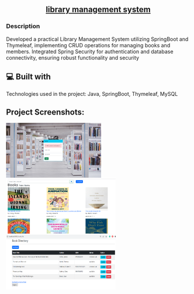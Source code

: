 <h2 align="center"><u>library management system</u></h2>

###  Description
Developed a practical Library Management System utilizing SpringBoot and Thymeleaf, implementing CRUD operations for managing books and members. Integrated Spring Security for authentication and database connectivity, ensuring robust functionality and security
<h2>💻 Built with</h2>
Technologies used in the project:  Java, SpringBoot, Thymeleaf, MySQL
<h2>Project Screenshots:</h2>

<img src="https://github.com/xingr121/portfolio/blob/main/projectScreenshot/librarylogin.png" alt="screenshots" width="260" height="150">  <img src="https://github.com/xingr121/portfolio/blob/main/projectScreenshot/libraryhome.png" alt="screenshots" width="300" height="150">  <img src="https://github.com/xingr121/portfolio/blob/main/projectScreenshot/adminBooklist.png" alt="screenshots" width="300" height="150">
